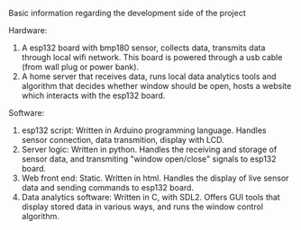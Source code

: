 
Basic information regarding the development side of the project

Hardware:
1. A esp132 board with bmp180 sensor, collects data, transmits data through local wifi network. This board is powered through a usb cable (from wall plug or power bank).
2. A home server that receives data, runs local data analytics tools and algorithm that decides whether window should be open, hosts a website which interacts with the esp132 board.

Software:
1. esp132 script: Written in Arduino programming language. Handles sensor connection, data transmition, display with LCD.
2. Server logic: Written in python. Handles the receiving and storage of sensor data, and transmiting "window open/close" signals to esp132 board.
3. Web front end: Static. Written in html. Handles the display of live sensor data and sending commands to esp132 board. 
2. Data analytics software: Written in C, with SDL2. Offers GUI tools that display stored data in various ways, and runs the window control algorithm.
